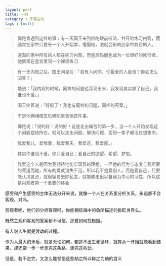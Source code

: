 ```yaml
---
layout: post
title: 一则
category : 不存在的
tags : [null]
---
```


>佛陀曾遇到这样的事：有一天国王来到佛陀跟前听法，并开始练习内观，而通常在家中只要有一个人开始学，慢慢地，法就会影响到家中其它的人。

>逐渐的家中所有的人都在练习内观，而皇后玛丽也成为一位很好的修行者。他俩常在皇宫里同一个禅房练习

>有一天内观之后，国王问皇后：「若有人问你，你最爱的人是谁？你会怎么回答？」

>她说：「我内观的时候，同样的问题也浮现出来，我发现其实除了自己，我谁也不爱。」

>国王笑着说：「好极了！我也有同样的问题，同样的答案。」

>于是他俩相偕去见佛陀禀告他这件事。

>佛陀说：「说的好！说的好！这是走出痛苦的第一步，当一个人开始发现这个问题症结所在，就可以走出问题，解决问题，否则一辈子都活在想象中。

>我爱我儿，爱我妻，我爱我夫，我爱这，我爱那。」

>其实你谁也不爱，你只爱自己；爱自己的欲望、希望、梦想。

>我爱这个人是因为我期待他能实现我的理想，一但他的行为与态度与我所要的背道而驰，所有的爱就消失不见，所以我不是爱别人，而是爱自己，只要能认清这点，就很容易去除私念，就能够走出以自我为中心的习性，所以这是内观者第一个重要的体会



感受和产生感受的主体无法分开来说，就像一个人在关系里分析关系，永远都不会客观，对吗。

旁观者呢，他们的分析客观吗，你能相信海中的鱼所描述的鱼缸世界么。

既然主观和客观的答案都不可信，那要如何找根据。

有人说人生就是渡劫的过程。

作为人最大的矛盾，就是无论如何，都逃不出生死循环，就算从一开始就能看到结果，却还要一步一步走完这条路，渡完这些劫。

但是，若不走完，又怎么能领悟这些劫之所以称之为劫的含义


